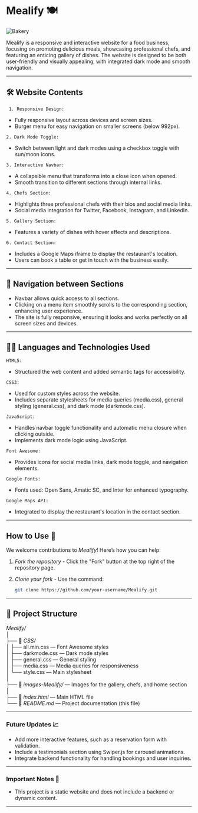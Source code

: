 # Mealify 🍽 

![Bakery](https://github.com/user-attachments/assets/cb850ca1-1c3b-47ad-9e16-191711dd2df6)

Mealify is a responsive and interactive website for a food business, focusing on promoting delicious
meals, showcasing professional chefs, and featuring an enticing gallery of dishes. The website is
designed to be both user-friendly and visually appealing, with integrated dark mode and smooth
navigation.

---

## 🛠 Website Contents
<code> 1. Responsive Design:</code>
   - Fully responsive layout across devices and screen sizes.
   -  Burger menu for easy navigation on smaller screens (below 992px).
     
<code>2. Dark Mode Toggle:</code>
   - Switch between light and dark modes using a checkbox toggle with sun/moon icons.
    
<code>3. Interactive Navbar:</code>
   - A collapsible menu that transforms into a close icon when opened.
   - Smooth transition to different sections through internal links.
     
<code>4. Chefs Section:</code>

   - Highlights three professional chefs with their bios and social media links.
   - Social media integration for Twitter, Facebook, Instagram, and LinkedIn.
    
<code>5. Gallery Section:</code>
   - Features a variety of dishes with hover effects and descriptions.
     
<code>6. Contact Section:</code>
   - Includes a Google Maps iframe to display the restaurant's location.
   - Users can book a table or get in touch with the business easily.

---
## 🚀 Navigation between Sections
- Navbar allows quick access to all sections.
- Clicking on a menu item smoothly scrolls to the corresponding section, enhancing user experience.
- The site is fully responsive, ensuring it looks and works perfectly on all screen sizes and devices.

---

## 🧑‍💻 Languages and Technologies Used
<code>HTML5:</code>
 - Structured the web content and added semantic tags for accessibility.

<code>CSS3:</code>
 - Used for custom styles across the website.
 - Includes separate stylesheets for media queries (media.css), general styling (general.css), and dark mode (darkmode.css).
  
<code>JavaScript:</code>
 -  Handles navbar toggle functionality and automatic menu closure when clicking outside.
 - Implements dark mode logic using JavaScript.

<code>Font Awesome:</code>
 - Provides icons for social media links, dark mode toggle, and navigation elements.

<code>Google Fonts:</code>
 - Fonts used: Open Sans, Amatic SC, and Inter for enhanced typography.

<code>Google Maps API:</code>
 - Integrated to display the restaurant's location in the contact section.

---

## How to Use 🚀  

We welcome contributions to *Mealify*! Here’s how you can help:
1. *Fork the repository* - Click the "Fork" button at the top right of the repository page.
2. *Clone your fork* - Use the command:
   
   ```bash
   git clone https://github.com/your-username/Mealify.git

---

## 📂 Project Structure 

*Mealify/*  
│  
├── 📂 *CSS/*  
│   ├── all.min.css         — Font Awesome styles  
│   ├── darkmode.css        — Dark mode styles  
│   ├── general.css         — General styling  
│   ├── media.css           — Media queries for responsiveness  
│   └── style.css           — Main stylesheet  
│  
├── 📂 *images-Mealify/*    — Images for the gallery, chefs, and home section  
│  
├── 📄 *index.html*         — Main HTML file  
└── 📄 *README.md*          — Project documentation (this file)  

---

### Future Updates 📈

- Add more interactive features, such as a reservation form with validation.
- Include a testimonials section using Swiper.js for carousel animations.
- Integrate backend functionality for handling bookings and user inquiries.
---

### Important Notes 📢

- This project is a static website and does not include a backend or dynamic content.

---
